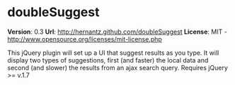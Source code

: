 doubleSuggest
=============

**Version**: 0.3
**Url**: http://hernantz.github.com/doubleSuggest
**License**: MIT - http://www.opensource.org/licenses/mit-license.php

This jQuery plugin will set up a UI that suggest results as you type. 
It will display two types of suggestions, first (and faster) the local data 
and second (and slower) the results from an ajax search query.
Requires jQuery >= v.1.7
